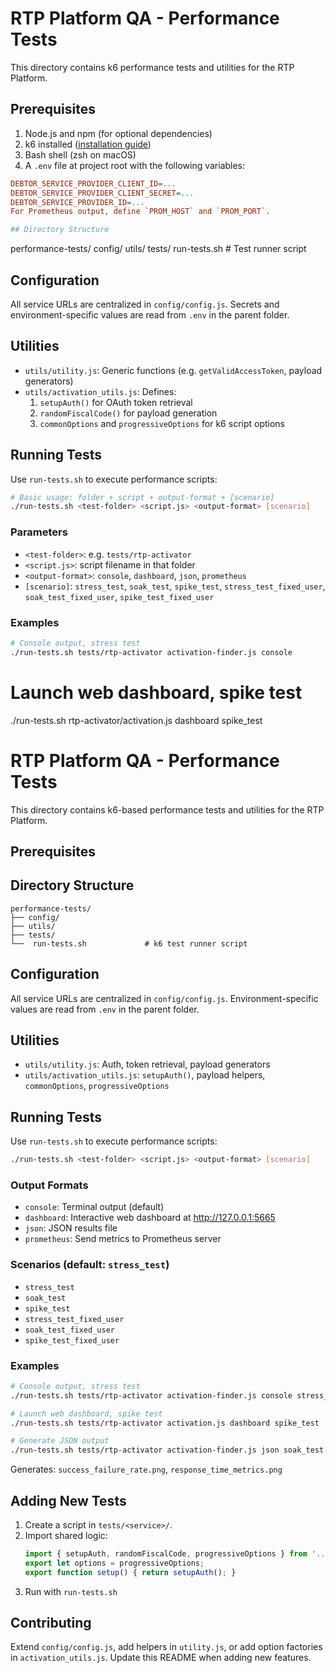 # RTP Platform QA - Performance Tests

This directory contains k6 performance tests and utilities for the RTP Platform.
## Prerequisites
1. Node.js and npm (for optional dependencies)
2. k6 installed ([installation guide](https://k6.io/docs/getting-started/installation))
3. Bash shell (zsh on macOS)
4. A `.env` file at project root with the following variables:

```ini
DEBTOR_SERVICE_PROVIDER_CLIENT_ID=...
DEBTOR_SERVICE_PROVIDER_CLIENT_SECRET=...
DEBTOR_SERVICE_PROVIDER_ID=...
For Prometheus output, define `PROM_HOST` and `PROM_PORT`.

## Directory Structure
```
performance-tests/
    config/
    utils/
    tests/
    run-tests.sh          # Test runner script

## Configuration
All service URLs are centralized in `config/config.js`. Secrets and environment-specific values are read from `.env` in the parent folder.

## Utilities
* `utils/utility.js`: Generic functions (e.g. `getValidAccessToken`, payload generators)
* `utils/activation_utils.js`: Defines:
  1. `setupAuth()` for OAuth token retrieval
  2. `randomFiscalCode()` for payload generation
  3. `commonOptions` and `progressiveOptions` for k6 script options

## Running Tests
Use `run-tests.sh` to execute performance scripts:

```bash
# Basic usage: folder + script + output-format + [scenario]
./run-tests.sh <test-folder> <script.js> <output-format> [scenario]
```
### Parameters
* `<test-folder>`: e.g. `tests/rtp-activator`
* `<script.js>`: script filename in that folder
* `<output-format>`: `console`, `dashboard`, `json`, `prometheus`
* `[scenario]`: `stress_test`, `soak_test`, `spike_test`, `stress_test_fixed_user`, `soak_test_fixed_user`, `spike_test_fixed_user`

### Examples
```bash
# Console output, stress test
./run-tests.sh tests/rtp-activator activation-finder.js console
```
# Launch web dashboard, spike test
./run-tests.sh rtp-activator/activation.js dashboard spike_test

 # RTP Platform QA - Performance Tests

 This directory contains k6-based performance tests and utilities for the RTP Platform.

 ## Prerequisites


 ## Directory Structure
 ```
 performance-tests/
 ├── config/
 ├── utils/
 ├── tests/
 └──  run-tests.sh             # k6 test runner script
 ```

 ## Configuration
 All service URLs are centralized in `config/config.js`. Environment-specific values are read from `.env` in the parent folder.

 ## Utilities
 - `utils/utility.js`: Auth, token retrieval, payload generators
 - `utils/activation_utils.js`: `setupAuth()`, payload helpers, `commonOptions`, `progressiveOptions`

 ## Running Tests
 Use `run-tests.sh` to execute performance scripts:
 ```bash
 ./run-tests.sh <test-folder> <script.js> <output-format> [scenario]
 ```

 ### Output Formats
 - `console`: Terminal output (default)
 - `dashboard`: Interactive web dashboard at <http://127.0.0.1:5665>
 - `json`: JSON results file
 - `prometheus`: Send metrics to Prometheus server

 ### Scenarios (default: `stress_test`)
 - `stress_test`
 - `soak_test`
 - `spike_test`
 - `stress_test_fixed_user`
 - `soak_test_fixed_user`
 - `spike_test_fixed_user`

 ### Examples
 ```bash
 # Console output, stress test
 ./run-tests.sh tests/rtp-activator activation-finder.js console stress_test

 # Launch web dashboard, spike test
 ./run-tests.sh tests/rtp-activator activation.js dashboard spike_test

 # Generate JSON output
 ./run-tests.sh tests/rtp-activator activation-finder.js json soak_test
 ```

 Generates: `success_failure_rate.png`, `response_time_metrics.png`

 ## Adding New Tests
 1. Create a script in `tests/<service>/`.
 2. Import shared logic:
    ```js
    import { setupAuth, randomFiscalCode, progressiveOptions } from '../utils/activation_utils.js';
    export let options = progressiveOptions;
    export function setup() { return setupAuth(); }
    ```
 3. Run with `run-tests.sh`

 ## Contributing
 Extend `config/config.js`, add helpers in `utility.js`, or add option factories in `activation_utils.js`. Update this README when adding new features.

